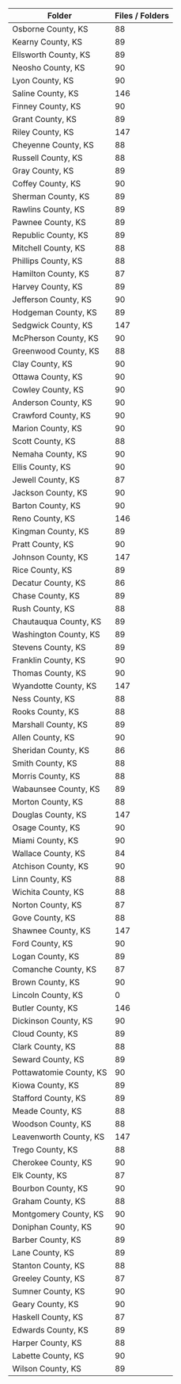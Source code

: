 | Folder                  |   Files / Folders |
|-------------------------|-------------------|
| Osborne County, KS      |                88 |
| Kearny County, KS       |                89 |
| Ellsworth County, KS    |                89 |
| Neosho County, KS       |                90 |
| Lyon County, KS         |                90 |
| Saline County, KS       |               146 |
| Finney County, KS       |                90 |
| Grant County, KS        |                89 |
| Riley County, KS        |               147 |
| Cheyenne County, KS     |                88 |
| Russell County, KS      |                88 |
| Gray County, KS         |                89 |
| Coffey County, KS       |                90 |
| Sherman County, KS      |                89 |
| Rawlins County, KS      |                89 |
| Pawnee County, KS       |                89 |
| Republic County, KS     |                89 |
| Mitchell County, KS     |                88 |
| Phillips County, KS     |                88 |
| Hamilton County, KS     |                87 |
| Harvey County, KS       |                89 |
| Jefferson County, KS    |                90 |
| Hodgeman County, KS     |                89 |
| Sedgwick County, KS     |               147 |
| McPherson County, KS    |                90 |
| Greenwood County, KS    |                88 |
| Clay County, KS         |                90 |
| Ottawa County, KS       |                90 |
| Cowley County, KS       |                90 |
| Anderson County, KS     |                90 |
| Crawford County, KS     |                90 |
| Marion County, KS       |                90 |
| Scott County, KS        |                88 |
| Nemaha County, KS       |                90 |
| Ellis County, KS        |                90 |
| Jewell County, KS       |                87 |
| Jackson County, KS      |                90 |
| Barton County, KS       |                90 |
| Reno County, KS         |               146 |
| Kingman County, KS      |                89 |
| Pratt County, KS        |                90 |
| Johnson County, KS      |               147 |
| Rice County, KS         |                89 |
| Decatur County, KS      |                86 |
| Chase County, KS        |                89 |
| Rush County, KS         |                88 |
| Chautauqua County, KS   |                89 |
| Washington County, KS   |                89 |
| Stevens County, KS      |                89 |
| Franklin County, KS     |                90 |
| Thomas County, KS       |                90 |
| Wyandotte County, KS    |               147 |
| Ness County, KS         |                88 |
| Rooks County, KS        |                88 |
| Marshall County, KS     |                89 |
| Allen County, KS        |                90 |
| Sheridan County, KS     |                86 |
| Smith County, KS        |                88 |
| Morris County, KS       |                88 |
| Wabaunsee County, KS    |                89 |
| Morton County, KS       |                88 |
| Douglas County, KS      |               147 |
| Osage County, KS        |                90 |
| Miami County, KS        |                90 |
| Wallace County, KS      |                84 |
| Atchison County, KS     |                90 |
| Linn County, KS         |                88 |
| Wichita County, KS      |                88 |
| Norton County, KS       |                87 |
| Gove County, KS         |                88 |
| Shawnee County, KS      |               147 |
| Ford County, KS         |                90 |
| Logan County, KS        |                89 |
| Comanche County, KS     |                87 |
| Brown County, KS        |                90 |
| Lincoln County, KS      |                 0 |
| Butler County, KS       |               146 |
| Dickinson County, KS    |                90 |
| Cloud County, KS        |                89 |
| Clark County, KS        |                88 |
| Seward County, KS       |                89 |
| Pottawatomie County, KS |                90 |
| Kiowa County, KS        |                89 |
| Stafford County, KS     |                89 |
| Meade County, KS        |                88 |
| Woodson County, KS      |                88 |
| Leavenworth County, KS  |               147 |
| Trego County, KS        |                88 |
| Cherokee County, KS     |                90 |
| Elk County, KS          |                87 |
| Bourbon County, KS      |                90 |
| Graham County, KS       |                88 |
| Montgomery County, KS   |                90 |
| Doniphan County, KS     |                90 |
| Barber County, KS       |                89 |
| Lane County, KS         |                89 |
| Stanton County, KS      |                88 |
| Greeley County, KS      |                87 |
| Sumner County, KS       |                90 |
| Geary County, KS        |                90 |
| Haskell County, KS      |                87 |
| Edwards County, KS      |                89 |
| Harper County, KS       |                88 |
| Labette County, KS      |                90 |
| Wilson County, KS       |                89 |